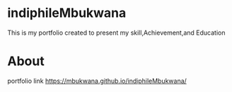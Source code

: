 # indiphileMbukwana
This is my portfolio created to present my skill,Achievement,and Education
# About

portfolio link
https://mbukwana.github.io/indiphileMbukwana/
